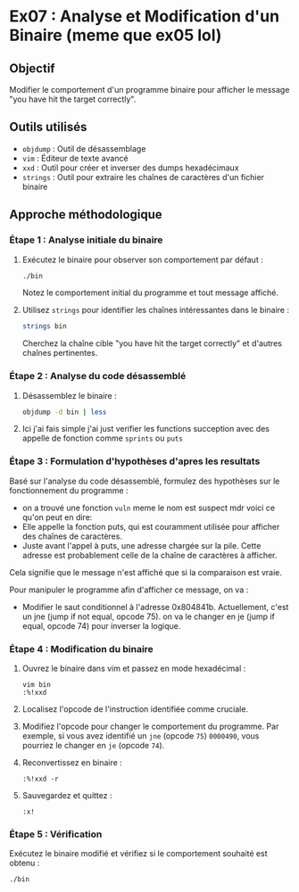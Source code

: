 # Ex07 : Analyse et Modification d'un Binaire (meme que ex05 lol)

## Objectif
Modifier le comportement d'un programme binaire pour afficher le message "you have hit the target correctly".

## Outils utilisés
- `objdump` : Outil de désassemblage
- `vim` : Éditeur de texte avancé
- `xxd` : Outil pour créer et inverser des dumps hexadécimaux
- `strings` : Outil pour extraire les chaînes de caractères d'un fichier binaire

## Approche méthodologique

### Étape 1 : Analyse initiale du binaire
1. Exécutez le binaire pour observer son comportement par défaut :
   ```bash
   ./bin
   ```
   Notez le comportement initial du programme et tout message affiché.

2. Utilisez `strings` pour identifier les chaînes intéressantes dans le binaire :
   ```bash
   strings bin
   ```
   Cherchez la chaîne cible "you have hit the target correctly" et d'autres chaînes pertinentes.

### Étape 2 : Analyse du code désassemblé
1. Désassemblez le binaire :
   ```bash
   objdump -d bin | less
   ```

2. Ici j'ai fais simple j'ai just verifier les functions sucception avec des appelle de fonction comme `sprints` ou `puts`

### Étape 3 : Formulation d'hypothèses d'apres les resultats
Basé sur l'analyse du code désassemblé, formulez des hypothèses sur le fonctionnement du programme :
- on a trouvé une fonction `vuln` meme le nom est suspect mdr
voici ce qu'on peut en dire:
- Elle appelle la fonction puts, qui est couramment utilisée pour afficher des chaînes de caractères.
- Juste avant l'appel à puts, une adresse chargée sur la pile. Cette adresse est probablement celle de la chaîne de caractères à afficher.

Cela signifie que le message n'est affiché que si la comparaison est vraie.

Pour manipuler le programme afin d'afficher ce message, on va :

- Modifier le saut conditionnel à l'adresse 0x804841b. Actuellement, c'est un jne (jump if not equal, opcode 75). on va le changer en je (jump if equal, opcode 74) pour inverser la logique.

### Étape 4 : Modification du binaire
1. Ouvrez le binaire dans vim et passez en mode hexadécimal :
   ```
   vim bin
   :%!xxd
   ```

2. Localisez l'opcode de l'instruction identifiée comme cruciale.

3. Modifiez l'opcode pour changer le comportement du programme. Par exemple, si vous avez identifié un `jne` (opcode `75`) `0000490`, vous pourriez le changer en `je` (opcode `74`).

4. Reconvertissez en binaire :
   ```
   :%!xxd -r
   ```

5. Sauvegardez et quittez :
   ```
   :x!
   ```

### Étape 5 : Vérification
Exécutez le binaire modifié et vérifiez si le comportement souhaité est obtenu :
```bash
./bin
```
